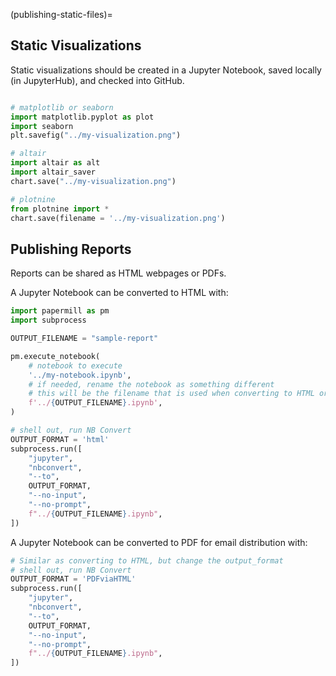 (publishing-static-files)=
## Static Visualizations

Static visualizations should be created in a Jupyter Notebook, saved locally (in JupyterHub), and checked into GitHub.

```python

# matplotlib or seaborn
import matplotlib.pyplot as plot
import seaborn
plt.savefig("../my-visualization.png")

# altair
import altair as alt
import altair_saver
chart.save("../my-visualization.png")

# plotnine
from plotnine import *
chart.save(filename = '../my-visualization.png')
```

## Publishing Reports
Reports can be shared as HTML webpages or PDFs.

A Jupyter Notebook can be converted to HTML with:

```python
import papermill as pm
import subprocess

OUTPUT_FILENAME = "sample-report"

pm.execute_notebook(
    # notebook to execute
    '../my-notebook.ipynb',
    # if needed, rename the notebook as something different
    # this will be the filename that is used when converting to HTML or PDF
    f'../{OUTPUT_FILENAME}.ipynb',
)

# shell out, run NB Convert
OUTPUT_FORMAT = 'html'
subprocess.run([
    "jupyter",
    "nbconvert",
    "--to",
    OUTPUT_FORMAT,
    "--no-input",
    "--no-prompt",
    f"../{OUTPUT_FILENAME}.ipynb",
])
```

A Jupyter Notebook can be converted to PDF for email distribution with:

```python
# Similar as converting to HTML, but change the output_format
# shell out, run NB Convert
OUTPUT_FORMAT = 'PDFviaHTML'
subprocess.run([
    "jupyter",
    "nbconvert",
    "--to",
    OUTPUT_FORMAT,
    "--no-input",
    "--no-prompt",
    f"../{OUTPUT_FILENAME}.ipynb",
])

```
